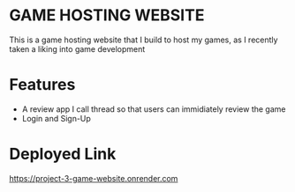 # GAME HOSTING WEBSITE

This is a game hosting website that I build to host my games, as I recently taken a liking into game development

# Features
- A review app I call thread so that users can immidiately review the game
- Login and Sign-Up

# Deployed Link
https://project-3-game-website.onrender.com
